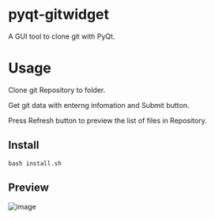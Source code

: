 # pyqt-gitwidget
A GUI tool to clone git with PyQt.

# Usage
Clone git Repository to folder.

Get git data with enterng infomation and Submit button.

Press Refresh button to preview the list of files in Repository.

## Install
```
bash install.sh
```

## Preview
![image](https://user-images.githubusercontent.com/69866145/155132934-19e865b2-fa31-4a46-abb8-d49dba803a0f.png)
